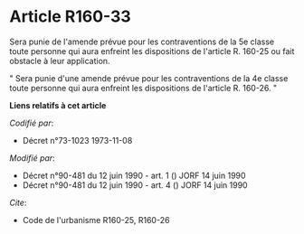 # Article R160-33

Sera punie de l'amende prévue pour les contraventions de la 5e classe toute personne qui aura enfreint les dispositions de
l'article R. 160-25 ou fait obstacle à leur application.

" Sera punie d'une amende prévue pour les contraventions de la 4e classe toute personne qui aura enfreint les dispositions de
l'article R. 160-26. "

**Liens relatifs à cet article**

_Codifié par_:

  - Décret n°73-1023 1973-11-08

_Modifié par_:

  - Décret n°90-481 du 12 juin 1990 - art. 1 () JORF 14 juin 1990
  - Décret n°90-481 du 12 juin 1990 - art. 4 () JORF 14 juin 1990

_Cite_:

  - Code de l'urbanisme R160-25, R160-26

